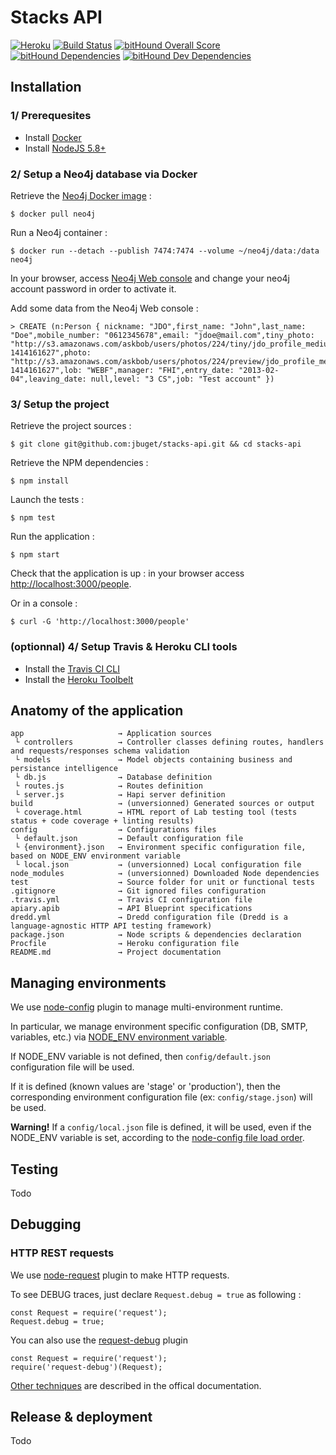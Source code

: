 # Stacks API

[![Heroku](https://heroku-badge.herokuapp.com/?app=floating-shore-97213)](https://floating-shore-97213.herokuapp.com/)
[![Build Status](https://travis-ci.org/jbuget/stacks-api.svg?branch=master)](https://travis-ci.org/jbuget/stacks-api)
[![bitHound Overall Score](https://www.bithound.io/github/jbuget/stacks-api/badges/score.svg)](https://www.bithound.io/github/jbuget/stacks-api)
[![bitHound Dependencies](https://www.bithound.io/github/jbuget/stacks-api/badges/dependencies.svg)](https://www.bithound.io/github/jbuget/stacks-api/master/dependencies/npm)
[![bitHound Dev Dependencies](https://www.bithound.io/github/jbuget/stacks-api/badges/devDependencies.svg)](https://www.bithound.io/github/jbuget/stacks-api/master/dependencies/npm)

## Installation

### 1/ Prerequesites

- Install [Docker](https://docs.docker.com/)
- Install [NodeJS 5.8+](https://nodejs.org/)

### 2/ Setup a Neo4j database via Docker

Retrieve the [Neo4j Docker image](https://hub.docker.com/_/neo4j/) :

```
$ docker pull neo4j
```

Run a Neo4j container :

```
$ docker run --detach --publish 7474:7474 --volume ~/neo4j/data:/data neo4j
```

In your browser, access [Neo4j Web console](http://192.168.99.100:7474) and change your neo4j account password in order to activate it.

Add some data from the Neo4j Web console :

```
> CREATE (n:Person { nickname: "JDO",first_name: "John",last_name: "Doe",mobile_number: "0612345678",email: "jdoe@mail.com",tiny_photo: "http://s3.amazonaws.com/askbob/users/photos/224/tiny/jdo_profile_medium.jpg?1414161627",photo: "http://s3.amazonaws.com/askbob/users/photos/224/preview/jdo_profile_medium.jpg?1414161627",lob: "WEBF",manager: "FHI",entry_date: "2013-02-04",leaving_date: null,level: "3 CS",job: "Test account" })
```


### 3/ Setup the project

Retrieve the project sources :

```
$ git clone git@github.com:jbuget/stacks-api.git && cd stacks-api
```

Retrieve the NPM dependencies :

```
$ npm install
```

Launch the tests :

```
$ npm test
```

Run the application :

```
$ npm start
```

Check that the application is up : in your browser access [http://localhost:3000/people](http://localhost:3000/people).

Or in a console :

```
$ curl -G 'http://localhost:3000/people'
```

### (optionnal) 4/ Setup Travis & Heroku CLI tools

- Install the [Travis CI CLI](https://github.com/travis-ci/travis.rb#installation)
- Install the [Heroku Toolbelt](https://toolbelt.heroku.com/)


## Anatomy of the application

```
app                     → Application sources
 └ controllers          → Controller classes defining routes, handlers and requests/responses schema validation
 └ models               → Model objects containing business and persistance intelligence
 └ db.js                → Database definition
 └ routes.js            → Routes definition
 └ server.js            → Hapi server definition
build                   → (unversionned) Generated sources or output
 └ coverage.html        → HTML report of Lab testing tool (tests status + code coverage + linting results)
config                  → Configurations files
 └ default.json         → Default configuration file
 └ {environment}.json   → Environment specific configuration file, based on NODE_ENV environment variable
 └ local.json           → (unversionned) Local configuration file
node_modules            → (unversionned) Downloaded Node dependencies
test                    → Source folder for unit or functional tests
.gitignore              → Git ignored files configuration
.travis.yml             → Travis CI configuration file
apiary.apib             → API Blueprint specifications
dredd.yml               → Dredd configuration file (Dredd is a language-agnostic HTTP API testing framework)
package.json            → Node scripts & dependencies declaration
Procfile                → Heroku configuration file
README.md               → Project documentation
```


## Managing environments

We use [node-config](https://github.com/lorenwest/node-config) plugin to manage multi-environment runtime.

In particular, we manage environment specific configuration (DB, SMTP, variables, etc.) via [NODE_ENV environment variable](https://github.com/lorenwest/node-config/wiki/Environment-Variables#node_env).

If NODE_ENV variable is not defined, then ```config/default.json``` configuration file will be used.

If it is defined (known values are 'stage' or 'production'), then the corresponding environment configuration file (ex: ```config/stage.json```) will be used.

**Warning!** If a ```config/local.json``` file is defined, it will be used, even if the NODE_ENV variable is set, according to the [node-config file load order](https://github.com/lorenwest/node-config/wiki/Configuration-Files#file-load-order).


## Testing

Todo


## Debugging

### HTTP REST requests

We use [node-request](https://github.com/request/request) plugin to make HTTP requests.

To see DEBUG traces, just declare ```Request.debug = true``` as following :
```node
const Request = require('request');
Request.debug = true;
```

You can also use the [request-debug](https://github.com/request/request-debug) plugin

```
const Request = require('request');
require('request-debug')(Request);
```

[Other techniques](https://github.com/request/request#debugging) are described in the offical documentation.


## Release & deployment

Todo
